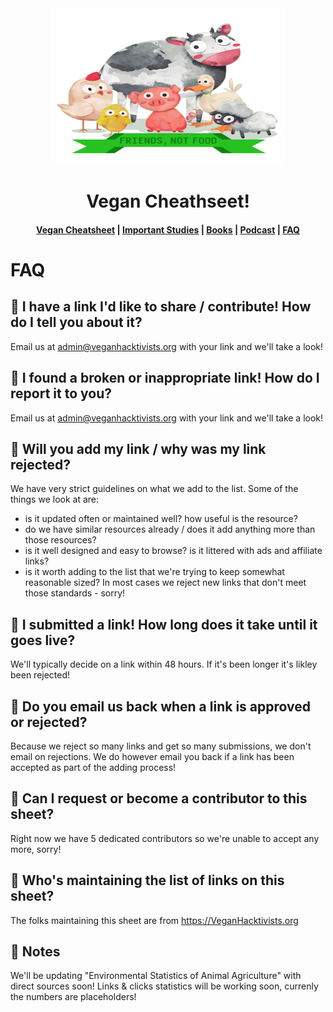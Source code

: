 <div align="center">
  <img width="375" height="250" src="src/logo.png">
  <h1>Vegan Cheathseet!</h1>

  <h4>
    <a href="README.md">Vegan Cheatsheet</a>
    <span> | </span>
    <a href="Important-Studies.md">Important Studies</a>
    <span> | </span>
    <a href="Books.md">Books</a>
    <span> | </span>
    <a href="Podcasts.md">Podcast</a>
    <span> | </span>
    <a href="FAQ.md">FAQ</a>
  </h4>
</div>

# FAQ

## 🍓 I have a link I'd like to share / contribute! How do I tell you about it?
Email us at admin@veganhacktivists.org with your link and we'll take a look!

## 🍍 I found a broken or inappropriate link! How do I report it to you?
Email us at admin@veganhacktivists.org with your link and we'll take a look!

## 🍌 Will you add my link / why was my link rejected?
We have very strict guidelines on what we add to the list. Some of the things we look at are: 
- is it updated often or maintained well? how useful is the resource?
- do we have similar resources already / does it add anything more than those resources?
- is it well designed and easy to browse? is it littered with ads and affiliate links?
- is it worth adding to the list that we're trying to keep somewhat reasonable sized?
In most cases we reject new links that don't meet those standards - sorry!

## 🥝 I submitted a link! How long does it take until it goes live?
We'll typically decide on a link within 48 hours. If it's been longer it's likley been rejected!

## 🥔 Do you email us back when a link is approved or rejected?
Because we reject so many links and get so many submissions, we don't email on rejections.
We do however email you back if a link has been accepted as part of the adding process!

## 🥦 Can I request or become a contributor to this sheet?
Right now we have 5 dedicated contributors so we're unable to accept any more, sorry!

## 🍑 Who's maintaining the list of links on this sheet?
The folks maintaining this sheet are from https://VeganHacktivists.org

## 🐙 Notes
We'll be updating "Environmental Statistics of Animal Agriculture" with direct sources soon!
Links & clicks statistics will be working soon, currenly the numbers are placeholders!
